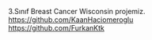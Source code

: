3.Sınıf Breast Cancer Wisconsin projemiz.				
https://github.com/KaanHaciomeroglu							   	 
https://github.com/FurkanKtk				    
	    
